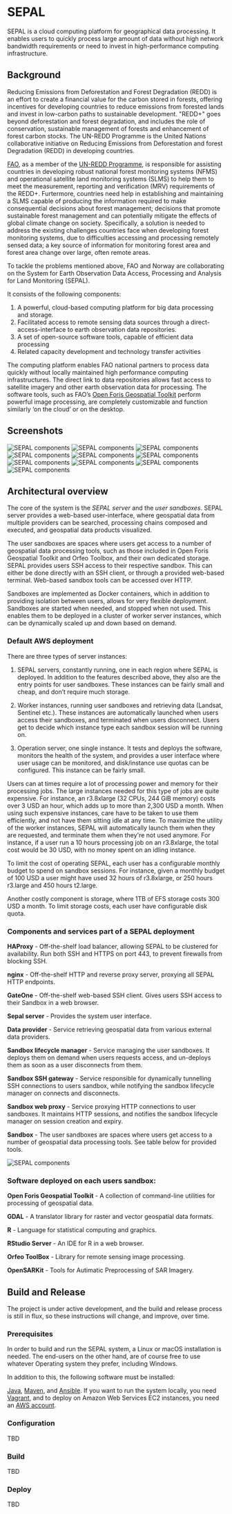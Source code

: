 SEPAL
=====
SEPAL is a cloud computing platform for geographical data processing. It enables users to quickly process large amount
of data without high network bandwidth requirements or need to invest in high-performance computing infrastructure.

Background
----------
Reducing Emissions from Deforestation and Forest Degradation (REDD) is an effort to create a financial value for the
carbon stored in forests, offering incentives for developing countries to reduce emissions from forested lands and
invest in low-carbon paths to sustainable development. "REDD+" goes beyond deforestation and forest degradation,
and includes the role of conservation, sustainable management of forests and enhancement of forest carbon stocks. The
UN-REDD Programme is the United Nations collaborative initiative on Reducing Emissions from Deforestation and forest
Degradation (REDD) in developing countries.

[FAO](http://www.fao.org/home/en/), as a member of the [UN-REDD Programme](http://www.un-redd.org/), is responsible for
assisting countries in developing robust national forest
monitoring systems (NFMS) and operational satellite land monitoring systems (SLMS) to help them to meet the measurement,
reporting and verification  (MRV) requirements of the REDD+.  Furtermore, countries need help in establishing and
maintaining  a SLMS capable of producing the information required to make consequential decisions about forest
management; decisions that promote sustainable forest management and can potentially mitigate the effects of global
climate change on society.  Specifically, a solution is needed to address the existing challenges countries face when
developing forest monitoring systems, due to difficulties accessing and processing remotely sensed data; a key source
of information for monitoring forest area and forest area change over large, often remote areas.

To tackle the problems mentioned above, FAO and Norway are collaborating on the System for Earth Observation
Data Access, Processing and Analysis for Land Monitoring (SEPAL).

It  consists of the following components:

1. A powerful, cloud-based computing platform for big data processing and storage.
2. Facilitated access to remote sensing data sources through a direct-access-interface to earth observation data
   repositories.
3. A set of open-source software tools, capable of efficient data processing
4. Related capacity development and technology transfer activities

The computing platform enables FAO national partners to process data quickly without locally maintained high
performance computing infrastructures.  The direct link to data repositories allows fast access to satellite
imagery and other earth observation data for processing.  The software tools, such as FAO’s
[Open Foris Geospatial Toolkit](http://www.openforis.org/tools/geospatial-toolkit.html)
perform powerful image processing, are completely customizable and function similarly ‘on the cloud’ or on the desktop.

Screenshots
-----------
![SEPAL components](https://raw.githubusercontent.com/openforis/sepal/master/docs/screenshots/01_login.png)            ![SEPAL components](https://raw.githubusercontent.com/openforis/sepal/master/docs/screenshots/02_landing.png)
![SEPAL components](https://raw.githubusercontent.com/openforis/sepal/master/docs/screenshots/03_list.png)             ![SEPAL components](https://raw.githubusercontent.com/openforis/sepal/master/docs/screenshots/04_search.png)
![SEPAL components](https://raw.githubusercontent.com/openforis/sepal/master/docs/screenshots/05_scene-selection.png)  ![SEPAL components](https://raw.githubusercontent.com/openforis/sepal/master/docs/screenshots/06_rome.png)
![SEPAL components](https://raw.githubusercontent.com/openforis/sepal/master/docs/screenshots/07_files.png)            ![SEPAL components](https://raw.githubusercontent.com/openforis/sepal/master/docs/screenshots/08_apps.png)
![SEPAL components](https://raw.githubusercontent.com/openforis/sepal/master/docs/screenshots/09_visualizer.png)       ![SEPAL components](https://raw.githubusercontent.com/openforis/sepal/master/docs/screenshots/10_terminal.png) 


Architectural overview
----------------------
The core of the system is the _SEPAL server_ and the _user sandboxes_. SEPAL server provides a web-based user-interface,
where geospatial data from multiple providers can be searched, processing chains composed and executed, and geospatial
data products visualized.

The user sandboxes are spaces where users get access to a number of geospatial data processing tools, such as those
included in Open Foris Geospatial Toolkit and Orfeo Toolbox, and their own dedicated storage. SEPAL provides users SSH
access to their respective sandbox. This can either be done directly with an SSH client, or through a provided web-based
terminal. Web-based sandbox tools can be accessed over HTTP.

Sandboxes are implemented as Docker containers, which in addition to providing isolation between users, allows for very
flexible deployment. Sandboxes are started when needed, and stopped when not used. This enables them to be deployed in a
cluster of worker server instances, which can be dynamically scaled up and down based on demand.

### Default AWS deployment
There are three types of server instances:

1. SEPAL servers, constantly running, one in each region where SEPAL is deployed. In addition to the features
   described above, they also are the entry points for user sandboxes. These instances can be
   fairly small and cheap, and don’t require much storage.

2. Worker instances, running user sandboxes and retrieving data (Landsat, Sentinel etc.). These instances are
   automatically launched when users access their sandboxes, and terminated when users disconnect. Users get to decide
   which instance type each sandbox session will be running on.

3. Operation server, one single instance. It tests and deploys the software, monitors the health of the system,
   and provides a user interface where user usage can be monitored, and disk/instance use quotas can be configured.
   This instance can be fairly small.

Users can at times require a lot of processing power and memory for their processing jobs. The large instances
needed for this type of jobs are quite expensive. For instance, an r3.8xlarge (32 CPUs, 244 GiB memory) costs over 3 USD
an hour, which adds up to more than 2,300 USD a month. When using such expensive instances, care have to be taken to
use them efficiently, and not have them sitting idle at any time. To maximize the utility of the worker instances,
SEPAL will automatically launch them when they are requested, and terminate them when they're not used anymore.
For instance, if a user run a 10 hours processing job on an r3.8xlarge, the total cost would be 30 USD, with no
money spent on an idling instance.

To limit the cost of operating SEPAL, each user has a configurable monthly budget to spend on sandbox sessions. For
instance, given a monthly budget of 100 USD a user might have used 32 hours of r3.8xlarge, or 250 hours r3.large and 450
hours t2.large.

Another costly component is storage, where 1TB of EFS storage costs 300 USD a month. To limit storage costs, each user
have configurable disk quota.

### Components and services part of a SEPAL deployment

**HAProxy** -
Off-the-shelf load balancer, allowing SEPAL to be clustered for availability. Run both SSH and HTTPS on port 443,
to prevent firewalls from blocking SSH.

**nginx** -
Off-the-shelf HTTP and reverse proxy server, proxying all SEPAL HTTP endpoints.

**GateOne** -
Off-the-shelf web-based SSH client. Gives  users SSH access to their Sandbox in a web browser.

**Sepal server** -
Provides the system user interface.

**Data provider** -
Service retrieving geospatial data from various external data providers.

**Sandbox lifecycle manager** -
Service managing the user sandboxes. It deploys them on demand when users requests access, and un-deploys them as soon
as a user disconnects from them.

**Sandbox SSH gateway** -
Service responsible for dynamically tunnelling SSH connections to users sandbox, while notifying the sandbox lifecycle
manager on connects and disconnects.

**Sandbox web proxy** -
Service proxying HTTP connections to user sandboxes. It maintains HTTP sessions, and notifies the sandbox lifecycle
manager on session creation and expiry.

**Sandbox** -
The user sandboxes are spaces where users get access to a number of geospatial data processing tools. See table below
for provided tools.

![SEPAL components](https://raw.githubusercontent.com/openforis/sepal/master/docs/Components.png)

### Software deployed on each users sandbox:

**Open Foris Geospatial Toolkit** -
A collection of command-line utilities for processing of geospatial data.

**GDAL** -
A translator library for raster and vector geospatial data formats.

**R** -
Language for statistical computing and graphics.

**RStudio Server** -
An IDE for R in a web browser.

**Orfeo ToolBox** -
Library for remote sensing image processing.

**OpenSARKit** -
Tools for Autimatic Preprocessing of SAR Imagery.

Build and Release
-----------------
The project is under active development, and the build and release process is still in flux, so these
instructions will change, and improve, over time.

### Prerequisites
In order to build and run the SEPAL system, a Linux or macOS installation is needed.
The end-users on the other hand, are of course free to use whatever Operating system they prefer, including Windows.

In addition to this, the following software must be installed:

[Java](http://www.oracle.com/technetwork/java/javase/downloads/index.html),
[Maven](https://maven.apache.org/download.cgi), and
[Ansible](http://docs.ansible.com/ansible/intro_installation.html).
If you want to run the system locally, you need [Vagrant](https://www.vagrantup.com/downloads.html), and
to deploy on Amazon Web Services EC2 instances, you need an [AWS account](https://aws.amazon.com/account/).

### Configuration
TBD

### Build
TBD

### Deploy
TBD